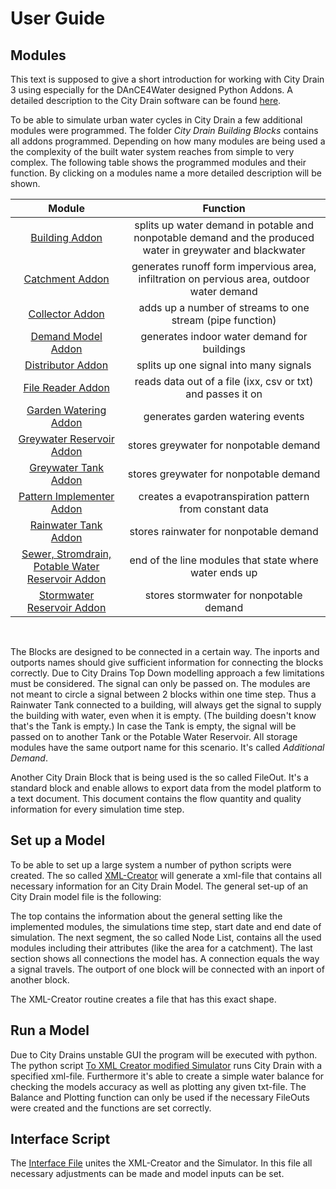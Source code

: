 # User Guide

## Modules

This text is supposed to give a short introduction for working with City Drain 3 using especially for the DAnCE4Water designed Python Addons. A detailed description to the City Drain software can be found [here](http://www.uibk.ac.at/umwelttechnik/teaching/phd/diss_achleitner.pdf).

To be able to simulate urban water cycles in City Drain a few additional modules were programmed.
The folder _City Drain Building Blocks_  contains all addons programmed. Depending on how many modules are being used a the complexity of the built water system reaches from simple to very complex. The following table shows the programmed modules and their function. By clicking on a modules name a more detailed description will be shown.

|Module|Function|
|:----:|:-----:|
|[Building Addon](https://github.com/ChristianF88/CD3Waterbalance/blob/master/doc/CityDrain%20Building%20Blocks/Building%20Addon.md)| splits up water demand in potable and nonpotable demand and the produced water in greywater and blackwater |
|[Catchment Addon](https://github.com/ChristianF88/CD3Waterbalance/blob/master/doc/CityDrain%20Building%20Blocks/Catchment%20Addon.md)| generates runoff form impervious area, infiltration on pervious area, outdoor water demand |
|[Collector Addon](https://github.com/ChristianF88/CD3Waterbalance/blob/master/doc/CityDrain%20Building%20Blocks/Collector%20Addon.md)| adds up a number of streams to one stream (pipe function) |
|[Demand Model Addon](https://github.com/ChristianF88/CD3Waterbalance/blob/master/doc/CityDrain%20Building%20Blocks/Demand%20Model%20Addon.md)| generates indoor water demand for buildings |
|[Distributor Addon](https://github.com/ChristianF88/CD3Waterbalance/blob/master/doc/CityDrain%20Building%20Blocks/Distributor%20Addon.md)| splits up one signal into many signals |
|[File Reader Addon](https://github.com/ChristianF88/CD3Waterbalance/blob/master/doc/CityDrain%20Building%20Blocks/File%20Reader%20Addon.md)| reads data out of a file (ixx, csv or txt) and passes it on |
|[Garden Watering Addon](https://github.com/ChristianF88/CD3Waterbalance/blob/master/doc/CityDrain%20Building%20Blocks/Garden%20Watering%20Addon.md)| generates garden watering events |
|[Greywater Reservoir Addon](https://github.com/ChristianF88/CD3Waterbalance/blob/master/doc/CityDrain%20Building%20Blocks/Greywater%20Reservoir%20Addon.md)| stores greywater for nonpotable demand |
|[Greywater Tank Addon](https://github.com/ChristianF88/CD3Waterbalance/blob/master/doc/CityDrain%20Building%20Blocks/Greywater%20Tank%20Addon.md)| stores greywater for nonpotable demand |
|[Pattern Implementer Addon](https://github.com/ChristianF88/CD3Waterbalance/blob/master/doc/CityDrain%20Building%20Blocks/Pattern%20Implementer%20Addon.md)| creates a evapotranspiration pattern from constant data |
| [Rainwater Tank Addon](https://github.com/ChristianF88/CD3Waterbalance/blob/master/doc/CityDrain%20Building%20Blocks/Rainwater%20Tank%20Addon.md)| stores rainwater for nonpotable demand |
| [Sewer, Stromdrain, Potable Water Reservoir Addon](https://github.com/ChristianF88/CD3Waterbalance/blob/master/doc/CityDrain%20Building%20Blocks/Sewer%2C%20Stormdrain%20and%20Potable%20Water%20Reservoir%20Addon.md.md)| end of the line modules that state where water ends up |
|[Stormwater Reservoir Addon](https://github.com/ChristianF88/CD3Waterbalance/blob/master/doc/CityDrain%20Building%20Blocks/Stormwaterreservoir%20Addon.md)| stores stormwater for nonpotable demand |

<br> 

The Blocks are designed to be connected in a certain way. The inports and outports names should give sufficient information for connecting the blocks correctly. Due to City Drains Top Down modelling approach a few limitations must be considered. The signal can only be passed on. The modules are not meant to circle a signal between 2 blocks within one time step. 
Thus a Rainwater Tank connected to a building, will always get the signal to supply the building with water, even when it is empty. (The building doesn't know that's the Tank is empty.) In case the Tank is empty, the signal will be passed on to another Tank or the Potable Water Reservoir. All storage modules have the same outport name for this scenario. It's called _Additional Demand_. 

Another City Drain Block that is being used is the so called FileOut. It's a standard block and enable allows to export data from the model platform to a text document. This document contains the flow quantity and quality information for every simulation time step.



## Set up a Model

To be able to set up a large system a number of python scripts were created. The so called [XML-Creator](https://github.com/ChristianF88/CD3Waterbalance/blob/master/doc/Model%20Set%20Up/XML%20-%20Creator.md) will generate a xml-file that contains all necessary information for an City Drain Model. 
The general set-up of an City Drain model file is the following:

The top contains the information about the general setting like the implemented modules, the simulations time step, start date and end date of simulation. 
The next segment, the so called Node List, contains all the used modules including their attributes (like the area for a catchment).
The last section shows all connections the model has. A connection equals the way a signal travels. The outport of one block will be connected with an inport of another block.

The XML-Creator routine creates a file that has this exact shape. 


## Run a Model

Due to City Drains unstable GUI the program will be executed with python. The python script [To XML Creator modified Simulator](https://github.com/ChristianF88/CD3Waterbalance/blob/master/doc/Model%20Set%20Up/To_XML_Creator_modified_Simulator.md) runs City Drain with a specified xml-file.
Furthermore it's able to create a simple water balance for checking the models accuracy as well as plotting any given txt-file. The Balance and Plotting function can only be used if the necessary FileOuts were created and the functions  are set correctly.


## Interface Script

The [Interface File]() unites the XML-Creator and the Simulator. In this file all necessary adjustments can be made and model inputs can be set. 



































